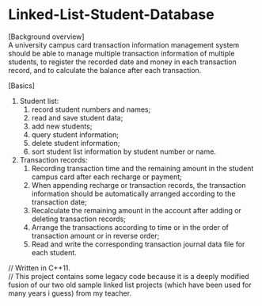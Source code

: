 # Linked-List-Student-Database
[Background overview]  
A university campus card transaction information management system should be able to manage multiple transaction information of multiple students, to register the recorded date and money in each transaction record, and to calculate the balance after each transaction.

[Basics]  
1. Student list:
    1. record student numbers and names;
    2. read and save student data;
    3. add new students;
    4. query student information;
    5. delete student information;
    6. sort student list information by student number or name.  
2. Transaction records:
    1. Recording transaction time and the remaining amount in the student campus card after each recharge or payment;
    2. When appending recharge or transaction records, the transaction information should be automatically arranged according to the transaction date;
    3. Recalculate the remaining amount in the account after adding or deleting transaction records;
    4. Arrange the transactions according to time or in the order of transaction amount or in reverse order;
    5. Read and write the corresponding transaction journal data file for each student.

// Written in C++11.  
// This project contains some legacy code because it is a deeply modified fusion of our two old sample linked list projects (which have been used for many years i guess) from my teacher. 
